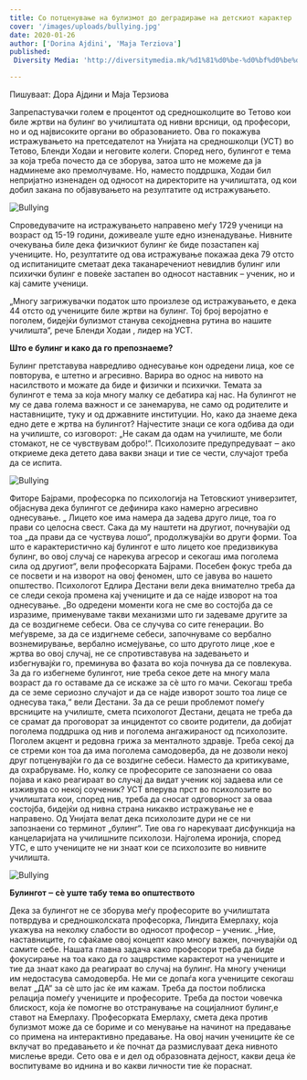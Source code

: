 ```yaml
---
title: Со потценување на булизмот до деградирање на детскиот карактер
cover: '/images/uploads/bullying.jpg'
date: 2020-01-26
author: ['Dorina Ajdini', 'Maja Terziova']
published:
 Diversity Media: 'http://diversitymedia.mk/%d1%81%d0%be-%d0%bf%d0%be%d1%82%d1%86%d0%b5%d0%bd%d1%83%d0%b2%d0%b0%d1%9a%d0%b5-%d0%bd%d0%b0-%d0%b1%d1%83%d0%bb%d0%b8%d0%b7%d0%bc%d0%be%d1%82-%d0%b4%d0%be-%d0%b4%d0%b5%d0%b3%d1%80%d0%b0%d0%b4%d0%b8/'

---
```


Пишуваат: Дора Ајдини и Маја Терзиова

Запрепастувачки голем е процентот од средношколците во Тетово кои биле жртви на булинг во училиштата од нивни врсници, од професори, но и од највисоките органи во образованието. Ова го покажува истражувањето на претседателот на Унијата на средношколци (УСТ) во Тетово, Бленди Ходаи и неговите колеги. Според него, булингот е тема за која треба почесто да се зборува, затоа што не можеме да ја надминеме ако премолчуваме. Но, наместо поддршка, Ходаи бил непријатно изненаден од односот на директорите на училиштата, од кои добил закана по објавувањето на резултатите од истражувањето.

![Bullying](/images/uploads/bul-1.jpg)

Спроведувачите на истражувањето направено меѓу 1729 ученици на возраст од 15-19 години, доживеале уште едно изненадување. Нивните очекувања биле дека физичкиот булинг ќе биде позастапен кај учениците. Но, резултатите од ова истражување покажаа дека 79 отсто од испитаниците сметаат дека таканаречениот невидлив булинг или психички булинг е повеќе застапен во односот наставник – ученик, но и кај самите ученици.

„Многу загрижувачки податок што произлезе од истражувањето, е дека 44 отсто од учениците биле жртви на булинг. Тој број веројатно е поголем, бидејќи булизмот станува секојдневна рутина во нашите училишта“, рече Бленди Ходаи , лидер на УСТ.


**Што е булинг и како да го препознаеме?**

Булинг претставува навредливо однесување кон одредени лица, кое се повторува, е штетно и агресивно. Варира во однос на нивото на насилството и можате да биде и физички и психички. Темата за булингот е тема за која многу малку се дебатира кај нас. На булингот не му се дава голема важност и се занемарува, не само од родителите и наставниците, туку и од државните институции.
Но, како да знаеме дека едно дете е жртва на булингот? Најчестите знаци се кога одбива да оди на училиште, со изговорот: „Не сакам да одам на училиште, ме боли стомакот, не се чувствувам добро!“. Психолозите предупредуваат ‒ ако откриеме дека детето дава вакви знаци и тие се чести, случајот треба да се испита.

![Bullying](/images/uploads/bul-2.jpg)

Фиторе Бајрами, професорка по психологија на Тетовскиот универзитет, објаснува дека булингот се дефинира како намерно агресивно однесување.
„ Лицето кое има намера да задева друго лице, тоа го прави со целосна свест. Сака да му наштети на другиот, почнувајќи од тоа „да прави да се чуствува лошо“, продолжувајќи во други форми. Тоа што е карактеристично кај булингот е што лицето кое предизвикува булинг, во овој случај се нарекува агресор и секогаш има поголема сила од другиот“, вели професорката Бајрами.
Посебен фокус треба да се посвети и на изворот на овој феномен, што се јавува во нашето општество. Психологот Едлира Дестани вели дека внимателно треба да се следи секоја промена кај учениците и да се најде изворот на тоа однесување.
„Во одредени моменти кога не сме во состојба да се изразиме, применуваме такви механизми што ги задеваме другите за да се воздигнеме себеси. Ова се случува со сите генерации. Во меѓувреме, за да се издигнеме себеси, започнуваме со вербално вознемирување, вербално исмејување, со што другото лице ,кое е жртва во овој случај, не се спротивставува на задевањето и избегнувајќи го, преминува во фазата во која почнува да се повлекува. За да го избегнеме булингот, ние треба секое дете на многу мала возраст да го оставаме да се искаже за сѐ што го мачи. Секогаш треба да се земе сериозно случајот и да се најде изворот зошто тоа лице се однесува така,“ вели Дестани.
За да се реши проблемот помеѓу врсниците на училиште, смета психологот Дестани, децата не треба да се срамат да проговорат за инцидентот со своите родители, да добијат поголема поддршка од нив и поголема ангажираност од психолозите. Поголем акцент и редовна грижа за менталното здравје. Треба секој да се стреми кон тоа да има поголема самодоверба, да не дозволи некој друг потценувајќи го да се воздигне себеси. Наместо да критикуваме, да охрабруваме.
Но, колку се професорите се запознаени со оваа појава и како реагираат во случај да видат ученик кој задаева или се изживува со некој соученик?
УСТ вперува прст во психолозите во училиштата кои, според нив, треба да сносат одговорност за оваа состојба, бидејќи од нивна страна никакво истражување не е направено. Од Унијата велат дека психолозите дури не се ни запознаени со терминот „булинг“. Тие ова го нарекуваат дисфункција на канцеларијата на училишните психолози. Најголема иронија, според УТС, е што учениците не ни знаат кои се психолозите во нивните училишта.

![Bullying](/images/uploads/bul3.jpg)

**Булингот ‒ сѐ уште табу тема во општеството**

Дека за булингот не се зборува меѓу професорите во училиштата потврдува и средношколската професорка, Линдита Емерлаху, која укажува на неколку слабости во односот професор – ученик.
„Ние, наставниците, го сфаќаме овој концепт како многу важен, почнувајќи од самите себе. Нашата главна задача како професори треба да биде фокусирање на тоа како да го зацврстиме карактерот на учениците и тие да знаат како да реагираат во случај на булинг. На многу ученици им недостасува самодоверба. Не ми се допаѓа кога учениците секогаш велат „ДА“ за сѐ што јас ќе им кажам. Треба да постои поблиска релација помеѓу учениците и професорите. Треба да постои човечка блискост, која ќе помогне во отстранување на социјалниот булинг,е ставот на Емерлаху.
Професорката Емерлаху, смета дека против булизмот може да се бориме и со менување на начинот на предавање со примена на интерактивно предавање. На овој начин учениците ќе се вклучат во предавањето и ќе почнат да размислуваат дека нивното мислење вреди.
Сето ова е и дел од образовната дејност, какви деца ќе воспитуваме во иднина и во какви личности тие ќе пораснат.
